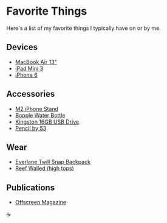 # Favorite Things

Here's a list of my favorite things I typically have on or by me.

## Devices

- [MacBook Air 13"](http://www.apple.com/macbook-air)
- [iPad Mini 3](http://www.apple.com/ipad-mini-3)
- [iPhone 6](http://www.apple.com/iphone)

## Accessories

- [M2 iPhone Stand](http://www.amazon.com/elago-iphones-Smartphones-Support-FaceTime/dp/B002OLM56K)
- [Bopple Water Bottle](http://www.amazon.com/Bobble-Water-Bottle-18-5-Ounce-Lavender/dp/B004O8LVMA/ref=sr_1_1?ie=UTF8&qid=1421012582&sr=8-1&keywords=bopple)
- [Kingston 16GB USB Drive](http://www.amazon.com/Kingston-Digital-DataTraveler-DTGE9-16GBZ/dp/B009CMN3WY)
- [Pencil by 53](https://www.fiftythree.com/pencil)

## Wear

- [Everlane Twill Snap Backpack](https://www.everlane.com/collections/mens-backpacks/products/mens-twill-backpack-bone)
- [Reef Walled (high tops)](http://shop.reef.com/reef-walled/d/1893_c_109_cl_7068)

## Publications

- [Offscreen Magazine](http://www.offscreenmag.com)

:coffee:
